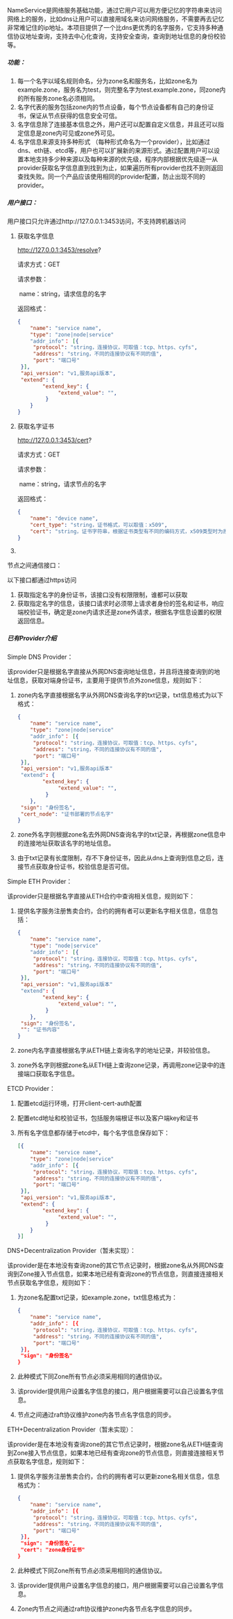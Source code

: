  NameService是网络服务基础功能，通过它用户可以用方便记忆的字符串来访问网络上的服务，比如dns让用户可以直接用域名来访问网络服务，不需要再去记忆非常难记住的ip地址。本项目提供了一个比dns更优秀的名字服务，它支持多种通信协议地址查询，支持去中心化查询，支持安全查询，查询到地址信息的身份校验等。

##### 功能：

1. 每一个名字以域名规则命名，分为zone名和服务名，比如zone名为example.zone，服务名为test，则完整名字为test.example.zone，同zone内的所有服务zone名必须相同。
2. 名字代表的服务包括zone内的节点设备，每个节点设备都有自己的身份证书，保证从节点获得的信息安全可信。
3. 名字信息除了连接基本信息之外，用户还可以配置自定义信息，并且还可以指定信息是zone内可见或zone外可见。
4. 名字信息来源支持多种形式 （每种形式命名为一个provider），比如通过dns、eth链、etcd等，用户也可以扩展新的来源形式。通过配置用户可以设置本地支持多少种来源以及每种来源的优先级，程序内部根据优先级逐一从provider获取名字信息直到找到为止，如果遍历所有provider也找不到则返回查找失败。同一个产品应该使用相同的provider配置，防止出现不同的provider。

##### 用户接口：

用户接口只允许通过http://127.0.0.1:3453访问，不支持跨机器访问

1. 获取名字信息

   http://127.0.0.1:3453/resolve?

   请求方式：GET

   请求参数：

   ​	name：string，请求信息的名字

   返回格式：

   ```json
   {
       "name": "service name",
       "type": "zone|node|service"
       "addr_info"： [{
       	"protocol": "string，连接协议，可取值：tcp、https、cyfs",
       	"address": "string，不同的连接协议有不同的值",
       	"port": "端口号"
   	}],
   	"api_version": "v1,服务api版本",
   	"extend": {
           "extend_key": {
    			"extend_value": "",
    		}
       }
   }
   ```

   

2. 获取名字证书

   http://127.0.0.1:3453/cert?

   请求方式：GET

   请求参数：

   ​	name：string，请求节点的名字

   返回格式：

   ```json
   {
       "name": "device name",
       "cert_type": "string，证书格式，可以取值：x509",
       "cert": "string，证书字符串，根据证书类型有不同的编码方式，x509类型时为原证书内容"
   }
   ```

3. 

节点之间通信接口：

以下接口都通过https访问

1. 获取指定名字的身份证书，该接口没有权限限制，谁都可以获取
2. 获取指定名字的信息，该接口请求时必须带上请求者身份的签名和证书，响应端校验证书，确定是zone内请求还是zone外请求，根据名字信息设置的权限返回信息。

##### 已有Provider介绍

Simple DNS Provider：

该provider只是根据名字直接从外网DNS查询地址信息，并且将连接查询到的地址信息，获取对端身份证书，主要用于提供节点外zone信息，规则如下：

1. zone内名字直接根据名字从外网DNS查询名字的txt记录，txt信息格式为以下格式：

   ```json
   {
       "name": "service name",
       "type": "zone|node|service"
       "addr_info"： [{
       	"protocol": "string，连接协议，可取值：tcp、https、cyfs",
       	"address": "string，不同的连接协议有不同的值",
       	"port": "端口号"
   	}],
   	"api_version": "v1,服务api版本"
   	"extend": {
           "extend_key": {
    			"extend_value": "",
    		}
       },
   	"sign": "身份签名",
   	"cert_node": "证书部署的节点名字"
   }
   ```

   

2. zone外名字则根据zone名去外网DNS查询名字的txt记录，再根据zone信息中的连接地址获取该名字的地址信息。

3. 由于txt记录有长度限制，存不下身份证书，因此从dns上查询到信息之后，连接节点获取身份证书，校验信息是否可信。

Simple ETH Provider：

该provider只是根据名字直接从ETH合约中查询相关信息，规则如下：

1. 提供名字服务注册售卖合约，合约的拥有者可以更新名字相关信息，信息包括：

   

   ```json
   {
       "name": "service name",
       "type": "node|service"
       "addr_info"： [{
       	"protocol": "string，连接协议，可取值：tcp、https、cyfs",
       	"address": "string，不同的连接协议有不同的值",
       	"port": "端口号"
   	}],
   	"api_version": "v1,服务api版本"
   	"extend": {
           "extend_key": {
    			"extend_value": "",
    		}
       },
   	"sign": "身份签名",
   	"": "证书内容"
   }
   ```

2. zone内名字直接根据名字从ETH链上查询名字的地址记录，并较验信息。

3. zone外名字则根据zone名从ETH链上查询zone记录，再调用zone记录中的连接端口获取名字信息。

ETCD Provider：

1. 配置etcd运行环境，打开client-cert-auth配置

2. 配置etcd地址和校验证书，包括服务端根证书以及客户端key和证书

3. 所有名字信息都存储于etcd中，每个名字信息保存如下：

   ```json
   [{
       "name": "service name",
       "type": "zone|node|service"
       "addr_info"： [{
       	"protocol": "string，连接协议，可取值：tcp、https、cyfs",
       	"address": "string，不同的连接协议有不同的值",
       	"port": "端口号"
   	}],
   	"api_version": "v1,服务api版本",
   	"extend": {
           "extend_key": {
    			"extend_value": "",
    		}
       }
   }]
   ```

   

DNS+Decentralization Provider（暂未实现）：

该provider是在本地没有查询zone的其它节点记录时，根据zone名从外网DNS查询到Zone接入节点信息，如果本地已经有查询zone的节点信息，则直接连接相关节点获取名字信息，规则如下：

1. 为zone名配置txt记录，如example.zone，txt信息格式为：

   ```json
   {
       "name": "service name",
       "addr_info"： [{
       	"protocol": "string，连接协议，可取值：tcp、https、cyfs",
       	"address": "string，不同的连接协议有不同的值",
       	"port": "端口号"
   	}],
   	"sign": "身份签名"
   }
   ```

   

2. 此种模式下同Zone所有节点必须采用相同的通信协议。

3. 该provider提供用户设置名字信息的接口，用户根据需要可以自己设置名字信息。

4. 节点之间通过raft协议维护zone内各节点名字信息的同步。

ETH+Decentralization Provider（暂未实现）：

该provider是在本地没有查询zone的其它节点记录时，根据zone名从ETH链查询到Zone接入节点信息，如果本地已经有查询zone的节点信息，则直接连接相关节点获取名字信息，规则如下：

1. 提供名字服务注册售卖合约，合约的拥有者可以更新zone名相关信息，信息格式为：

   ```json
   {
       "name": "service name",
       "addr_info"： [{
       	"protocol": "string，连接协议，可取值：tcp、https、cyfs",
       	"address": "string，不同的连接协议有不同的值",
       	"port": "端口号"
   	}],
   	"sign": "身份签名",
   	"cert": "zone身份证书"
   }
   ```

2. 此种模式下同Zone所有节点必须采用相同的通信协议。

3. 该provider提供用户设置名字信息的接口，用户根据需要可以自己设置名字信息。

4. Zone内节点之间通过raft协议维护zone内各节点名字信息的同步。

